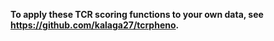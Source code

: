 **To apply these TCR scoring functions to your own data, see <https://github.com/kalaga27/tcrpheno>.**
